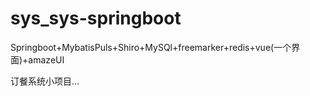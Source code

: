 # sys_sys-springboot

Springboot+MybatisPuls+Shiro+MySQl+freemarker+redis+vue(一个界面)+amazeUI

订餐系统小项目...
